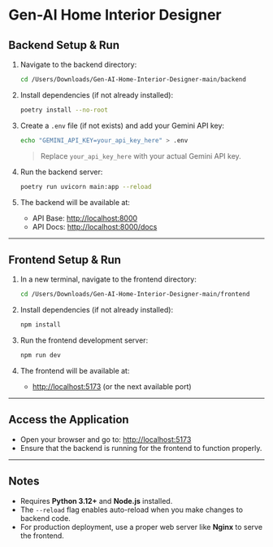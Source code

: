 # Gen-AI Home Interior Designer

## Backend Setup & Run

1. Navigate to the backend directory:
   ```bash
   cd /Users/Downloads/Gen-AI-Home-Interior-Designer-main/backend
   ```

2. Install dependencies (if not already installed):
   ```bash
   poetry install --no-root
   ```

3. Create a `.env` file (if not exists) and add your Gemini API key:
   ```bash
   echo "GEMINI_API_KEY=your_api_key_here" > .env
   ```
   > Replace `your_api_key_here` with your actual Gemini API key.

4. Run the backend server:
   ```bash
   poetry run uvicorn main:app --reload
   ```

5. The backend will be available at:
   - API Base: [http://localhost:8000](http://localhost:8000)  
   - API Docs: [http://localhost:8000/docs](http://localhost:8000/docs)

---

## Frontend Setup & Run

1. In a new terminal, navigate to the frontend directory:
   ```bash
   cd /Users/Downloads/Gen-AI-Home-Interior-Designer-main/frontend
   ```

2. Install dependencies (if not already installed):
   ```bash
   npm install
   ```

3. Run the frontend development server:
   ```bash
   npm run dev
   ```

4. The frontend will be available at:
   - [http://localhost:5173](http://localhost:5173) (or the next available port)

---

## Access the Application

- Open your browser and go to: [http://localhost:5173](http://localhost:5173)  
- Ensure that the backend is running for the frontend to function properly.

---

## Notes

- Requires **Python 3.12+** and **Node.js** installed.  
- The `--reload` flag enables auto-reload when you make changes to backend code.  
- For production deployment, use a proper web server like **Nginx** to serve the frontend.  
